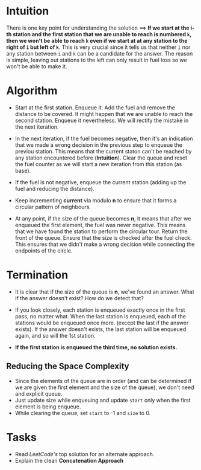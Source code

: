 # Intuition

There is one key point for understanding the solution ==> **If we start at the i-th station and the first station that we are unable to reach is numbered `k`, then we won't be able to reach `k` even if we start at at any station to the right of `i` but left of `k`**. This is very crucial since it tells us that neither `i` nor any station between `i` and `k` can be a candidate for the answer. The reason is simple, leaving out stations to the left can only result in fuel loss so we won't be able to make it.

# Algorithm

* Start at the first station. Enqueue it. Add the fuel and remove the distance to be covered. It might happen that we are unable to reach the second station. Enqueue it nevertheless. We will rectify the mistake in the next iteration.

* In the next iteration, if the fuel becomes negative, then it's an indication that we made a wrong decision in the previous step to enqueue the previou station. This means that the current staton can't be reached by any station encountered before (**Intuition**). Clear the queue and reset the fuel counter as we will start a new iteration from this station (as base).

* If the fuel is not negative, enqueue the current station (adding up the fuel and reducing the distance). 

* Keep incrementing **current** via modulo **n** to ensure that it forms a circular pattern of neighbours.

* At any point, if the size of the queue becomes **n**, it means that after we enqueued the first element, the fuel was never negative. This means that we have found the station to perform the circular tour. Return the front of the queue. Ensure that the size is checked after the fuel check. This ensures that we didn't make a wrong decision while connecting the endpoints of the circle.

# Termination

* It is clear that if the size of the queue is **n**, we've found an answer. What if the answer doesn't exist? How do we detect that?

* If you look closely, each station is enqueued exactly once in the first pass, no matter what. When the last station is enqueued, each of the stations would be enqueued once more. (except the last if the answer exists). If the answer doesn't exists, the last station will be enqueued again, and so will the 1st station.

* **If the first station is enqueued the third time, no solution exists.**


## Reducing the Space Complexity

* Since the elements of the queue are in order (and can be determined if we are given the first element and the size of the queue), we don't need and explicit queue.
* Just update size while enqueuing and update `start` only when the first element is being enqueue.
* While clearing the queue, set `start` to -1 and `size` to 0.


# Tasks

* Read *LeetCode's* top solution for an alternate approach.
* Explain the clean **Concatenation Approach**
